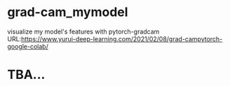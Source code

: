 # grad-cam_mymodel
visualize my model's features with pytorch-gradcam  
URL:https://www.yurui-deep-learning.com/2021/02/08/grad-campytorch-google-colab/  

# TBA...
